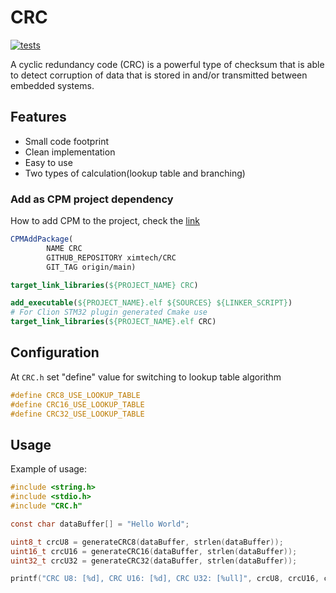 # CRC

[![tests](https://github.com/ximtech/CRC/actions/workflows/cmake-ci.yml/badge.svg)](https://github.com/ximtech/CRC/actions/workflows/cmake-ci.yml)

A cyclic redundancy code (CRC) is a powerful type of checksum that is able to detect corruption of data that is stored in 
and/or transmitted between embedded systems. 

## Features
* Small code footprint
* Clean implementation
* Easy to use
* Two types of calculation(lookup table and branching)

### Add as CPM project dependency
How to add CPM to the project, check the [link](https://github.com/cpm-cmake/CPM.cmake)
```cmake
CPMAddPackage(
        NAME CRC
        GITHUB_REPOSITORY ximtech/CRC
        GIT_TAG origin/main)

target_link_libraries(${PROJECT_NAME} CRC)
```
```cmake
add_executable(${PROJECT_NAME}.elf ${SOURCES} ${LINKER_SCRIPT})
# For Clion STM32 plugin generated Cmake use 
target_link_libraries(${PROJECT_NAME}.elf CRC)
```

## Configuration
At `CRC.h` set "define" value for switching to lookup table algorithm
```c
#define CRC8_USE_LOOKUP_TABLE
#define CRC16_USE_LOOKUP_TABLE
#define CRC32_USE_LOOKUP_TABLE
```

## Usage
Example of usage:
```c
#include <string.h>
#include <stdio.h>
#include "CRC.h"

const char dataBuffer[] = "Hello World";

uint8_t crcU8 = generateCRC8(dataBuffer, strlen(dataBuffer));
uint16_t crcU16 = generateCRC16(dataBuffer, strlen(dataBuffer));
uint32_t crcU32 = generateCRC32(dataBuffer, strlen(dataBuffer));

printf("CRC U8: [%d], CRC U16: [%d], CRC U32: [%ull]", crcU8, crcU16, crcU32);
```
